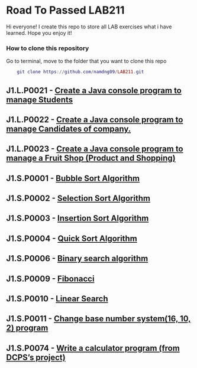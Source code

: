 # Road To Passed LAB211

Hi everyone! I create this repo to store all LAB exercises what i have learned.
Hope you enjoy it!

### How to clone this repository

Go to terminal, move to the folder that you want to clone this repo
```lua
    git clone https://github.com/namdng09/LAB211.git
```

## J1.L.P0021 - [ Create a Java console program to manage Students ](https://github.com/namdng09/LAB211/tree/main/J1.L.P0021)
## J1.L.P0022 - [ Create a Java console program to manage Candidates of company. ](https://github.com/namdng09/LAB211/tree/main/J1.L.P0022) 
## J1.L.P0023 - [ Create a Java console program to manage a Fruit Shop (Product and Shopping) ](https://github.com/namdng09/LAB211/tree/main/J1.L.P0023)
## J1.S.P0001 - [ Bubble Sort Algorithm ](https://github.com/namdng09/LAB211/tree/main/J1.S.P0001)
## J1.S.P0002 - [ Selection Sort Algorithm ](https://github.com/namdng09/LAB211/tree/main/J1.S.P0002)
## J1.S.P0003 - [ Insertion Sort Algorithm ](https://github.com/namdng09/LAB211/tree/main/J1.S.P0003)
## J1.S.P0004 - [ Quick Sort Algorithm ](https://github.com/namdng09/LAB211/tree/main/J1.S.P0004)
## J1.S.P0006 - [ Binary search algorithm ](https://github.com/namdng09/LAB211/tree/main/J1.S.P0006)
## J1.S.P0009 - [ Fibonacci ](https://github.com/namdng09/LAB211/tree/main/J1.S.P0009)
## J1.S.P0010 - [ Linear Search ](https://github.com/namdng09/LAB211/tree/main/J1.S.P0010)
## J1.S.P0011 - [ Change base number system(16, 10, 2) program ](https://github.com/namdng09/LAB211/tree/main/J1.S.P0011)
## J1.S.P0074 - [ Write a calculator program (from DCPS’s project) ](https://github.com/namdng09/LAB211/tree/main/J1.S.P0074)

